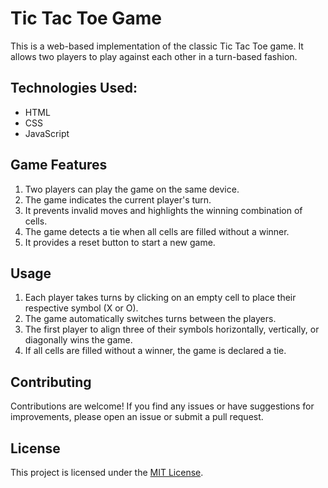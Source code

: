 # Tic Tac Toe Game

This is a web-based implementation of the classic Tic Tac Toe game. It allows two players to play against each other in a turn-based fashion.

## Technologies Used:

- HTML
- CSS
- JavaScript

## Game Features

1. Two players can play the game on the same device.
2. The game indicates the current player's turn.
3. It prevents invalid moves and highlights the winning combination of cells.
4. The game detects a tie when all cells are filled without a winner.
5. It provides a reset button to start a new game.

## Usage

1. Each player takes turns by clicking on an empty cell to place their respective symbol (X or O).
2. The game automatically switches turns between the players.
3. The first player to align three of their symbols horizontally, vertically, or diagonally wins the game.
4. If all cells are filled without a winner, the game is declared a tie.

## Contributing

Contributions are welcome! If you find any issues or have suggestions for improvements, please open an issue or submit a pull request.

## License

This project is licensed under the [MIT License](https://www.mit.edu/~amini/LICENSE.md).
